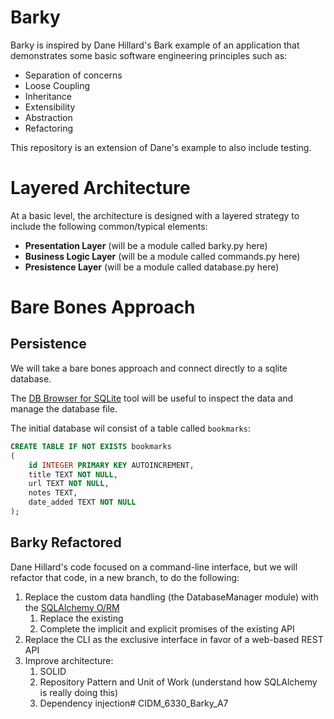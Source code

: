 # Barky 

Barky is inspired by Dane Hillard's Bark example of an application that demonstrates some basic software engineering principles such as:

* Separation of concerns
* Loose Coupling
* Inheritance
* Extensibility
* Abstraction
* Refactoring

This repository is an extension of Dane's example to also include testing.

# Layered Architecture

At a basic level, the architecture is designed with a layered strategy to include the following common/typical elements:

* **Presentation Layer** (will be a module called barky.py here)
* **Business Logic Layer** (will be a module called commands.py here)
* **Presistence Layer** (will be a module called database.py here)

# Bare Bones Approach

## Persistence
We will take a bare bones approach and connect directly to a sqlite database.

The [DB Browser for SQLite](https://sqlitebrowser.org/) tool will be useful to inspect the data and manage the database file.

The initial database wil consist of a table called `bookmarks`:

``` sql
CREATE TABLE IF NOT EXISTS bookmarks
(
    id INTEGER PRIMARY KEY AUTOINCREMENT,
    title TEXT NOT NULL,
    url TEXT NOT NULL,
    notes TEXT,
    date_added TEXT NOT NULL
);
```

## Barky Refactored

Dane Hillard's code focused on a command-line interface, but we will refactor that code, in a new branch, to do the following:

1. Replace the custom data handling (the DatabaseManager module) with the [SQLAlchemy O/RM](https://www.sqlalchemy.org/)
    1. Replace the existing
    1. Complete the implicit and explicit promises of the existing API
2. Replace the CLI as the exclusive interface in favor of a web-based REST API
3. Improve architecture:
    1. SOLID
    2. Repository Pattern and Unit of Work (understand how SQLAlchemy is really doing this)
    3. Dependency injection# CIDM_6330_Barky_A7
